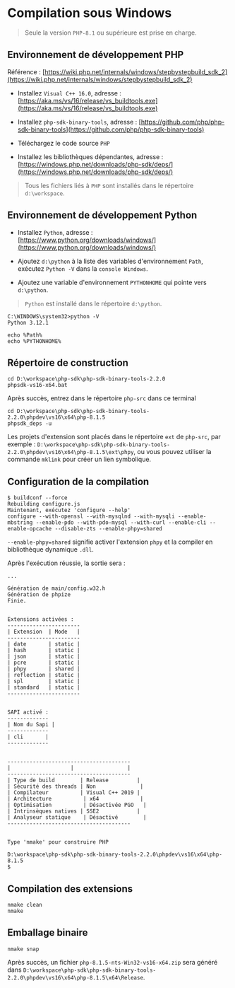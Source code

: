 # Compilation sous Windows

> Seule la version `PHP-8.1` ou supérieure est prise en charge.

## Environnement de développement PHP

Référence : [https://wiki.php.net/internals/windows/stepbystepbuild_sdk_2](https://wiki.php.net/internals/windows/stepbystepbuild_sdk_2)

- Installez `Visual C++ 16.0`, adresse : [https://aka.ms/vs/16/release/vs_buildtools.exe](https://aka.ms/vs/16/release/vs_buildtools.exe)

- Installez `php-sdk-binary-tools`, adresse : [https://github.com/php/php-sdk-binary-tools](https://github.com/php/php-sdk-binary-tools)

- Téléchargez le code source `PHP`

- Installez les bibliothèques dépendantes, adresse : [https://windows.php.net/downloads/php-sdk/deps/](https://windows.php.net/downloads/php-sdk/deps/)

> Tous les fichiers liés à `PHP` sont installés dans le répertoire `d:\workspace`.

## Environnement de développement Python

- Installez `Python`, adresse : [https://www.python.org/downloads/windows/](https://www.python.org/downloads/windows/)

- Ajoutez `d:\python` à la liste des variables d'environnement `Path`, exécutez `Python -V` dans la `console Windows`.

- Ajoutez une variable d'environnement `PYTHONHOME` qui pointe vers `d:\python`.

> `Python` est installé dans le répertoire `d:\python`.

```shell
C:\WINDOWS\system32>python -V
Python 3.12.1

echo %Path%
echo %PYTHONHOME%
```

## Répertoire de construction

```shell
cd D:\workspace\php-sdk\php-sdk-binary-tools-2.2.0
phpsdk-vs16-x64.bat
```

Après succès, entrez dans le répertoire `php-src` dans ce terminal

```shell
cd D:\workspace\php-sdk\php-sdk-binary-tools-2.2.0\phpdev\vs16\x64\php-8.1.5
phpsdk_deps -u
```

Les projets d'extension sont placés dans le répertoire `ext` de `php-src`, par exemple : `D:\workspace\php-sdk\php-sdk-binary-tools-2.2.0\phpdev\vs16\x64\php-8.1.5\ext\phpy`, ou vous pouvez utiliser la commande `mklink` pour créer un lien symbolique.

## Configuration de la compilation

```shell
$ buildconf --force
Rebuilding configure.js
Maintenant, exécutez 'configure --help'
configure --with-openssl --with-mysqlnd --with-mysqli --enable-mbstring --enable-pdo --with-pdo-mysql --with-curl --enable-cli --enable-opcache --disable-zts --enable-phpy=shared
```

`--enable-phpy=shared` signifie activer l'extension `phpy` et la compiler en bibliothèque dynamique `.dll`.

Après l'exécution réussie, la sortie sera :

```shell
...

Génération de main/config.w32.h
Génération de phpize
Finie.


Extensions activées :
-----------------------
| Extension  | Mode   |
-----------------------
| date       | static |
| hash       | static |
| json       | static |
| pcre       | static |
| phpy       | shared |
| reflection | static |
| spl        | static |
| standard   | static |
-----------------------


SAPI activé :
-------------
| Nom du Sapi |
-------------
| cli       |
-------------


---------------------------------------
|                   |                 |
---------------------------------------
| Type de build        | Release         |
| Sécurité des threads | Non              |
| Compilateur          | Visual C++ 2019 |
| Architecture          | x64             |
| Optimisation          | Désactivée PGO   |
| Intrinsèques natives | SSE2            |
| Analyseur statique    | Désactivé        |
---------------------------------------


Type 'nmake' pour construire PHP

D:\workspace\php-sdk\php-sdk-binary-tools-2.2.0\phpdev\vs16\x64\php-8.1.5
$
```

## Compilation des extensions
```shell
nmake clean
nmake
```

## Emballage binaire

```shell
nmake snap
```

Après succès, un fichier `php-8.1.5-nts-Win32-vs16-x64.zip` sera généré dans `D:\workspace\php-sdk\php-sdk-binary-tools-2.2.0\phpdev\vs16\x64\php-8.1.5\x64\Release`.
